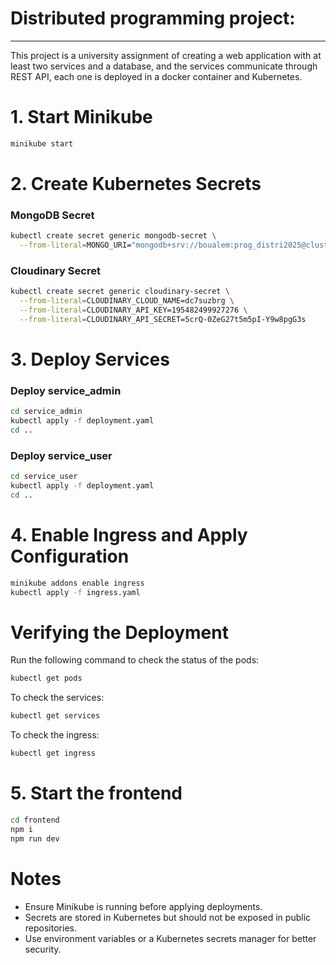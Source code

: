 # Distributed programming project:

--- 

This project is a university assignment of creating a web application with at least two services and a database, and the services communicate through REST API, each one is deployed in a docker container and Kubernetes.


# 1. Start Minikube
```sh
minikube start

```


# 2. Create Kubernetes Secrets
### MongoDB Secret
```sh
kubectl create secret generic mongodb-secret \
  --from-literal=MONGO_URI="mongodb+srv://boualem:prog_distri2025@cluster0.hjqau.mongodb.net/prog_distr?retryWrites=true&w=majority&appName=Cluster0"
```

### Cloudinary Secret
```sh
kubectl create secret generic cloudinary-secret \
  --from-literal=CLOUDINARY_CLOUD_NAME=dc7suzbrg \
  --from-literal=CLOUDINARY_API_KEY=195482499927276 \
  --from-literal=CLOUDINARY_API_SECRET=5crQ-0ZeG27t5m5pI-Y9w8pgG3s

```

# 3. Deploy Services
### Deploy service_admin
```sh
cd service_admin 
kubectl apply -f deployment.yaml 
cd ..
```

### Deploy service_user
```sh
cd service_user 
kubectl apply -f deployment.yaml 
cd ..
```

# 4. Enable Ingress and Apply Configuration
```sh
minikube addons enable ingress
kubectl apply -f ingress.yaml
```

# Verifying the Deployment
Run the following command to check the status of the pods:
```sh
kubectl get pods
```

To check the services:
```sh
kubectl get services
```

To check the ingress:
```sh
kubectl get ingress
```

# 5. Start the frontend
```sh
cd frontend
npm i
npm run dev
```

# Notes
- Ensure Minikube is running before applying deployments.
- Secrets are stored in Kubernetes but should not be exposed in public repositories.
- Use environment variables or a Kubernetes secrets manager for better security.




























